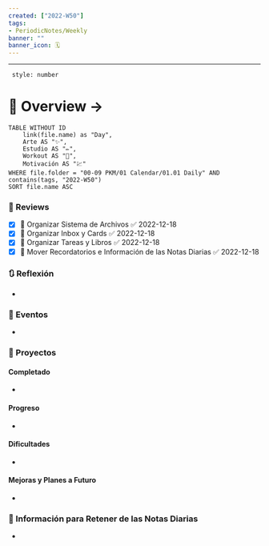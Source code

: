 ```yaml
---
created: ["2022-W50"]
tags: 
- PeriodicNotes/Weekly
banner: ""
banner_icon: 🗓️
---
```

___
```toc
 style: number
```
# 🌌 Overview -> 
```dataview
TABLE WITHOUT ID
	link(file.name) as "Day",
	Arte AS "✨",
	Estudio AS "✏️",
	Workout AS "💪",
	Motivación AS "💹"
WHERE file.folder = "00-09 PKM/01 Calendar/01.01 Daily" AND 
contains(tags, "2022-W50")
SORT file.name ASC
```

### 📑 Reviews
- [x] 🔼 Organizar Sistema de Archivos ✅ 2022-12-18
- [x] 🔼 Organizar Inbox y Cards ✅ 2022-12-18
- [x] 🔼 Organizar Tareas y Libros ✅ 2022-12-18
- [x] 🔼 Mover Recordatorios e Información de las Notas Diarias ✅ 2022-12-18

### 🔃 Reflexión
- 
### 📜 Eventos
- 
### 📃 Proyectos
#### **Completado**
- 
#### **Progreso**
- 
#### **Dificultades**
- 
#### **Mejoras y Planes a Futuro**
- 
### 💾 Información para Retener de las Notas Diarias
- 